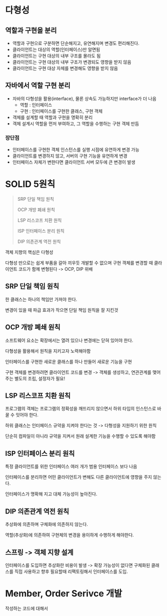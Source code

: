 # 다형성

## 역할과 구현을 분리

* 역할과 구현으로 구분하면 단순해지고, 유연해지며 변경도 편리해진다.
* 클라이언트는 대상의 역할(인터페이스)만 알면됨
* 클라이언트는 구현 대상의 내부 구조를 몰라도 됨
* 클라이언트는 구현 대상의 내부 구조가 변경되도 영향을 받지 않음
* 클라이언트는 구현 대상 자체를 변경해도 영향을 받지 않음

## 자바에서 역할 구현 분리

* 자바의 다형성을 활용(interface), 물론 상속도 가능하지만 interface가 더 나음
    * 역할 : 인터페이스
    * 구현 : 인터페이스를 구현한 클래스, 구현 객체
* 객체를 설계할 때 역할과 구현을 명확히 분리
* 객체 설계시 역할을 먼저 부여하고, 그 역할을 수행하는 구현 객체 만듬

### 장단점

* 인터페이스를 구현한 객체 인스턴스를 실행 시점에 유연하게 변경 가능
* 클라이언트를 변경하지 않고, 서버의 구현 기능을 유연하게 변경
* 인터페이스 자체가 변한다면 클라이언트 서버 모두에 큰 변경이 발생



# SOLID 5원칙

> SRP 단일 책임 원칙
>
> OCP 개방 폐쇄 원칙
>
> LSP 리스코프 치환 원칙
>
> ISP 인터페이스 분리 원칙
>
> DIP 의존관계 역전 원칙

객체 지향의 핵심은 다형성

다형성 만으로는 쉽게 부품을 갈아 끼우듯 개발할 수 없으며 구현 객체를 변경할 때 클라이언트 코드가 함께 변형된다 -> OCP, DIP 위배

## SRP 단일 책임 원칙

한 클래스는 하나의 책임만 가져야 한다.

변경이 있을 때 파급 효과가 작으면 단일 책임 원칙을 잘 지킨것

## OCP 개방 폐쇄 원칙

소프트웨어 요소는 확장에서는 열려 있으나 변경에는 닫혀 있어야 한다.

다형성을 활용해서 원칙을 지키고자 노력해야함

인터페이스를 구현한 새로운 클래스를 하나 만들어 새로운 기능을 구현

구현 객체를 변경하려면 클라이언트 코드를 변경 -> 객체를 생성하고, 연관관계를 맺어주는 별도의 조립, 설정자가 필요!



## LSP 리스코프 치환 원칙

프로그램의 객체는 프로그램의 정확성을 깨뜨리지 않으면서 하위 타입의 인스턴스로 바꿀 수 잇어야 한다.

하위 클래스는 인터페이스 규약을 지켜야 한다는 것 -> 다형성을 지원하기 위한 원칙

단순히 컴파일이 아니라 규약을 지켜서 원래 설계한 기능을 수행할 수 있도록 해야함



## ISP 인터페이스 분리 원칙

특정 클라이언트를 위한 인터페이스 여러 개가 범용 인터페이스 보다 나음

인터페이스를 분리하면 어떤 클라이언트가 변해도 다른 클라이언트에 영향을 주지 않는다.

인터페이스가 명확해 지고 대체 가능성이 높아진다.



## DIP 의존관계 역전 원칙

추상화에 의존하며 구체화에 의존하지 않는다.

역할(추상화)에 의존하여 구현체의 변경을 용이하게 수행하게 해야한다.



## 스프링 -> 객체 지향 설계

인터페이스를 도입하면 추상화란 비용이 발생 -> 확장 가능성이 없다면 구체화된 클래스를 직접 사용하고 향후 필요할때 리팩토링해서 인터페이스를 도입.

# Member, Order Serivce 개발
작성하는 코드에 대해서 